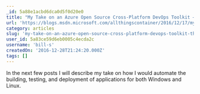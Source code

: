 ```yaml
---
_id: 5a88e1acbd6dca0d5f0d20e0
title: "My Take on an Azure Open Source Cross-Platform DevOps Toolkit – The Beginning – Part 1/ 12"
url: 'https://blogs.msdn.microsoft.com/allthingscontainer/2016/12/17/my-take-on-an-azure-open-source-cross-platform-devops-toolkit/'
category: articles
slug: 'my-take-on-an-azure-open-source-cross-platform-devops-toolkit-the-beginning-part-1-12'
user_id: 5a83ce59d6eb0005c4ecda2c
username: 'bill-s'
createdOn: '2016-12-28T21:24:20.000Z'
tags: []
---
```


In the next few posts I will describe my take on how I would automate the building, testing, and deployment of applications for both Windows and Linux. 
